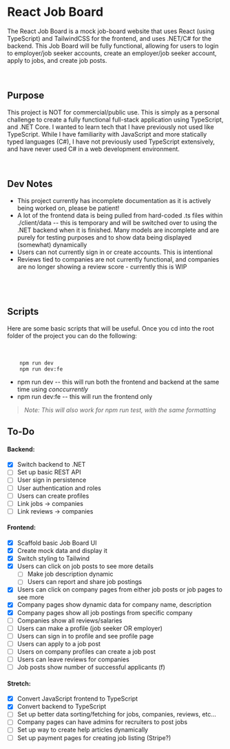 # React Job Board  

The React Job Board is a mock job-board website that uses React (using TypeScript) and TailwindCSS for the frontend, and uses .NET/C# for the backend. 
This Job Board will be fully functional, allowing for users to login to employer/job seeker accounts, create an employer/job seeker account, apply to jobs, and create job posts.

&nbsp;

## Purpose

This project is NOT for commercial/public use. This is simply as a personal challenge to create a fully functional full-stack application using TypeScript, and .NET Core. I wanted to learn tech that I have previously not used like TypeScript. While I have familiarity with JavaScript and more statically typed languages (C#), I have not previously used TypeScript extensively, and have never used C# in a web development environment. 

&nbsp;
## Dev Notes

+ This project currently has incomplete documentation as it is actively being worked on, please be patient!
+ A lot of the frontend data is being pulled from hard-coded .ts files within ./client/data -- this is temporary and will be switched over to using the .NET backend when it is finished. Many models are incomplete and are purely for testing purposes and to show data being displayed (somewhat) dynamically
+ Users can not currently sign in or create accounts. This is intentional
+ Reviews tied to companies are not currently functional, and companies are no longer showing a review score - currently this is WIP

&nbsp;
---
## Scripts
Here are some basic scripts that will be useful. Once you cd into the root folder of the project you can do the following:
&nbsp;  
&nbsp;  
&nbsp;  

```
    npm run dev
    npm run dev:fe
```
+ npm run dev -- this will run both the frontend and backend at the same time using _conccurrently_
+ npm run dev:fe -- this will run the frontend only
&nbsp;
>_Note: This will also work for npm run test, with the same formatting_



## To-Do  
#### Backend:
- [x] Switch backend to .NET
- [ ] Set up basic REST API
- [ ] User sign in persistence
- [ ] User authentication and roles
- [ ] Users can create profiles
- [ ] Link jobs -> companies
- [ ] Link reviews -> companies

#### Frontend:
- [x] Scaffold basic Job Board UI
- [x] Create mock data and display it
- [x] Switch styling to Tailwind
- [x] Users can click on job posts to see more details
    - [ ] Make job description dynamic
    - [ ] Users can report and share job postings
- [x] Users can click on company pages from either job posts or job pages to see more
- [x] Company pages show dynamic data for company name, description
- [x] Company pages show all job postings from specific company
- [ ] Companies show all reviews/salaries
- [ ] Users can make a profile (job seeker OR employer)
- [ ] Users can sign in to profile and see profile page
- [ ] Users can apply to a job post
- [ ] Users on company profiles can create a job post
- [ ] Users can leave reviews for companies
- [ ] Job posts show number of successful applicants (f)

#### Stretch:  
- [x] Convert JavaScript frontend to TypeScript
- [x] Convert backend to TypeScript
- [ ] Set up better data sorting/fetching for jobs, companies, reviews, etc...
- [ ] Company pages can have admins for recruiters to post jobs
- [ ] Set up way to create help articles dynamically
- [ ] Set up payment pages for creating job listing (Stripe?)